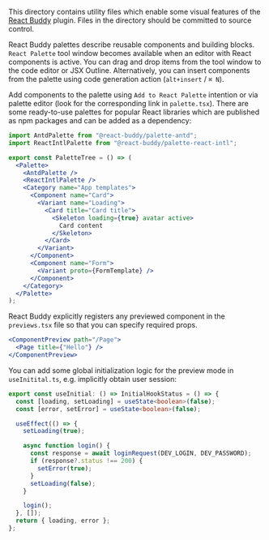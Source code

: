 This directory contains utility files which enable some visual features of the
[React Buddy](https://plugins.jetbrains.com/plugin/17467-react-buddy/) plugin.
Files in the directory should be committed to source control.

React Buddy palettes describe reusable components and building blocks. `React Palette` tool window becomes available
when an editor with React components is active. You can drag and drop items from the tool window to the code editor or
JSX Outline. Alternatively, you can insert components from the palette using code generation
action (`alt+insert` / `⌘ N`).

Add components to the palette using `Add to React Palette` intention or via palette editor (look for the corresponding
link in `palette.tsx`). There are some ready-to-use palettes for popular React libraries which are published as npm
packages and can be added as a dependency:

```jsx
import AntdPalette from "@react-buddy/palette-antd";
import ReactIntlPalette from "@react-buddy/palette-react-intl";

export const PaletteTree = () => (
  <Palette>
    <AntdPalette />
    <ReactIntlPalette />
    <Category name="App templates">
      <Component name="Card">
        <Variant name="Loading">
          <Card title="Card title">
            <Skeleton loading={true} avatar active>
              Card content
            </Skeleton>
          </Card>
        </Variant>
      </Component>
      <Component name="Form">
        <Variant proto={FormTemplate} />
      </Component>
    </Category>
  </Palette>
);
```

React Buddy explicitly registers any previewed component in the `previews.tsx` file so that you can specify required
props.

```jsx
<ComponentPreview path="/Page">
  <Page title={"Hello"} />
</ComponentPreview>
```

You can add some global initialization logic for the preview mode in `useInitital.ts`,
e.g. implicitly obtain user session:

```typescript
export const useInitial: () => InitialHookStatus = () => {
  const [loading, setLoading] = useState<boolean>(false);
  const [error, setError] = useState<boolean>(false);

  useEffect(() => {
    setLoading(true);

    async function login() {
      const response = await loginRequest(DEV_LOGIN, DEV_PASSWORD);
      if (response?.status !== 200) {
        setError(true);
      }
      setLoading(false);
    }

    login();
  }, []);
  return { loading, error };
};
```

